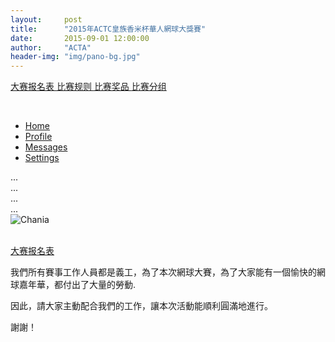 ```yaml
---
layout:     post
title:      "2015年ACTC皇族香米杯華人網球大獎賽"
date:       2015-09-01 12:00:00
author:     "ACTA"
header-img: "img/pano-bg.jpg"
---
```

<div class="container">
	<p class="text-center">
		<a href="{{ site.baseurl }}/0.register/" class="btn btn-success btn-lg active" role="button"> 大赛报名表 </a>
		<a href="{{ site.baseurl }}/2015/08/31/2015-comp-rule/" class="btn btn-primary btn-lg active" role="button"> 比赛规则 </a>
		<a href="#" class="btn btn-info btn-lg disabled" role="button"> 比赛奖品 </a>
		<a href="#" class="btn btn-warning btn-lg disabled" role="button"> 比赛分组 </a>
	</p>
	<br>
	<div>
		<!-- Nav tabs -->
		<ul class="nav nav-tabs" role="tablist">
			<li role="presentation" class="active"><a href="#home" aria-controls="home" role="tab" data-toggle="tab">Home</a></li>
			<li role="presentation"><a href="#profile" aria-controls="profile" role="tab" data-toggle="tab">Profile</a></li>
			<li role="presentation"><a href="#messages" aria-controls="messages" role="tab" data-toggle="tab">Messages</a></li>
			<li role="presentation"><a href="#settings" aria-controls="settings" role="tab" data-toggle="tab">Settings</a></li>
		</ul>
		<!-- Tab panes -->
		<div class="tab-content">
			<div role="tabpanel" class="tab-pane active" id="home">...</div>
			<div role="tabpanel" class="tab-pane" id="profile">...</div>
			<div role="tabpanel" class="tab-pane" id="messages">...</div>
			<div role="tabpanel" class="tab-pane" id="settings">...</div>
		</div>
	</div>
	<div>
		<img class="img-responsive" src="{{ site.baseurl }}/img/2015-poster.jpg" alt="Chania"  align="middle" />
	</div>
	<br>
	<p class="text-center">
		<a href="{{ site.baseurl }}/0.register/" class="btn btn-success btn-lg active"> 大赛报名表 </a>
	</p>
	<p>我們所有賽事工作人員都是義工，為了本次網球大賽，為了大家能有一個愉快的網球嘉年華，都付出了大量的勞動.</p>
	<p>因此，請大家主動配合我們的工作，讓本次活動能順利圓滿地進行。</p>
	<p>謝謝！</p>
</div>